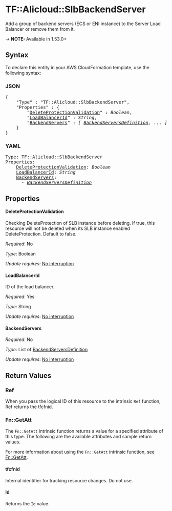 # TF::Alicloud::SlbBackendServer

Add a group of backend servers (ECS or ENI instance) to the Server Load Balancer or remove them from it.

-> **NOTE:** Available in 1.53.0+

## Syntax

To declare this entity in your AWS CloudFormation template, use the following syntax:

### JSON

<pre>
{
    "Type" : "TF::Alicloud::SlbBackendServer",
    "Properties" : {
        "<a href="#deleteprotectionvalidation" title="DeleteProtectionValidation">DeleteProtectionValidation</a>" : <i>Boolean</i>,
        "<a href="#loadbalancerid" title="LoadBalancerId">LoadBalancerId</a>" : <i>String</i>,
        "<a href="#backendservers" title="BackendServers">BackendServers</a>" : <i>[ <a href="backendserversdefinition.md">BackendServersDefinition</a>, ... ]</i>
    }
}
</pre>

### YAML

<pre>
Type: TF::Alicloud::SlbBackendServer
Properties:
    <a href="#deleteprotectionvalidation" title="DeleteProtectionValidation">DeleteProtectionValidation</a>: <i>Boolean</i>
    <a href="#loadbalancerid" title="LoadBalancerId">LoadBalancerId</a>: <i>String</i>
    <a href="#backendservers" title="BackendServers">BackendServers</a>: <i>
      - <a href="backendserversdefinition.md">BackendServersDefinition</a></i>
</pre>

## Properties

#### DeleteProtectionValidation

Checking DeleteProtection of SLB instance before deleting. If true, this resource will not be deleted when its SLB instance enabled DeleteProtection. Default to false.

_Required_: No

_Type_: Boolean

_Update requires_: [No interruption](https://docs.aws.amazon.com/AWSCloudFormation/latest/UserGuide/using-cfn-updating-stacks-update-behaviors.html#update-no-interrupt)

#### LoadBalancerId

ID of the load balancer.

_Required_: Yes

_Type_: String

_Update requires_: [No interruption](https://docs.aws.amazon.com/AWSCloudFormation/latest/UserGuide/using-cfn-updating-stacks-update-behaviors.html#update-no-interrupt)

#### BackendServers

_Required_: No

_Type_: List of <a href="backendserversdefinition.md">BackendServersDefinition</a>

_Update requires_: [No interruption](https://docs.aws.amazon.com/AWSCloudFormation/latest/UserGuide/using-cfn-updating-stacks-update-behaviors.html#update-no-interrupt)

## Return Values

### Ref

When you pass the logical ID of this resource to the intrinsic `Ref` function, Ref returns the tfcfnid.

### Fn::GetAtt

The `Fn::GetAtt` intrinsic function returns a value for a specified attribute of this type. The following are the available attributes and sample return values.

For more information about using the `Fn::GetAtt` intrinsic function, see [Fn::GetAtt](https://docs.aws.amazon.com/AWSCloudFormation/latest/UserGuide/intrinsic-function-reference-getatt.html).

#### tfcfnid

Internal identifier for tracking resource changes. Do not use.

#### Id

Returns the <code>Id</code> value.

